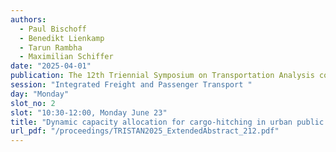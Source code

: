 ```yaml
---
authors:
  - Paul Bischoff
  - Benedikt Lienkamp
  - Tarun Rambha
  - Maximilian Schiffer
date: "2025-04-01"
publication: The 12th Triennial Symposium on Transportation Analysis conference
session: "Integrated Freight and Passenger Transport "
day: "Monday"
slot_no: 2
slot: "10:30-12:00, Monday June 23"
title: "Dynamic capacity allocation for cargo-hitching in urban public transportation systems"
url_pdf: "/proceedings/TRISTAN2025_ExtendedAbstract_212.pdf"
---
```

